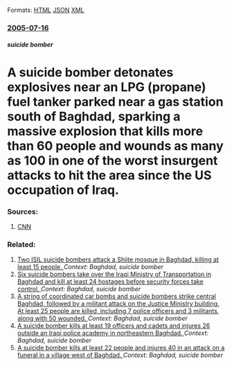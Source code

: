 
Formats: [HTML](/news/2005/07/16/a-suicide-bomber-detonates-explosives-near-an-lpg-propane-fuel-tanker-parked-near-a-gas-station-south-of-baghdad-sparking-a-massive-expl.html)  [JSON](/news/2005/07/16/a-suicide-bomber-detonates-explosives-near-an-lpg-propane-fuel-tanker-parked-near-a-gas-station-south-of-baghdad-sparking-a-massive-expl.json)  [XML](/news/2005/07/16/a-suicide-bomber-detonates-explosives-near-an-lpg-propane-fuel-tanker-parked-near-a-gas-station-south-of-baghdad-sparking-a-massive-expl.xml)  

### [2005-07-16](/news/2005/07/16/index.md)

##### suicide bomber
#  A suicide bomber detonates explosives near an LPG (propane) fuel tanker parked near a gas station south of Baghdad, sparking a massive explosion that kills more than 60 people and wounds as many as 100 in one of the worst insurgent attacks to hit the area since the US occupation of Iraq. 




### Sources:

1. [CNN](http://www.cnn.com/2005/WORLD/meast/07/16/iraq.main/index.html)

### Related:

1. [Two ISIL suicide bombers attack a Shiite mosque in Baghdad, killing at least 15 people. ](/news/2016/02/25/two-isil-suicide-bombers-attack-a-shiite-mosque-in-baghdad-killing-at-least-15-people.md) _Context: Baghdad, suicide bomber_
2. [Six suicide bombers take over the Iraqi Ministry of Transportation in Baghdad and kill at least 24 hostages before security forces take control. ](/news/2014/01/30/six-suicide-bombers-take-over-the-iraqi-ministry-of-transportation-in-baghdad-and-kill-at-least-24-hostages-before-security-forces-take-cont.md) _Context: Baghdad, suicide bomber_
3. [A string of coordinated car bombs and suicide bombers strike central Baghdad, followed by a militant attack on the Justice Ministry building. At least 25 people are killed, including 7 police officers and 3 militants, along with 50 wounded. ](/news/2013/03/14/a-string-of-coordinated-car-bombs-and-suicide-bombers-strike-central-baghdad-followed-by-a-militant-attack-on-the-justice-ministry-building.md) _Context: Baghdad, suicide bomber_
4. [A suicide bomber kills at least 19 officers and cadets and injures 26 outside an Iraqi police academy in northeastern Baghdad. ](/news/2012/02/19/a-suicide-bomber-kills-at-least-19-officers-and-cadets-and-injures-26-outside-an-iraqi-police-academy-in-northeastern-baghdad.md) _Context: Baghdad, suicide bomber_
5. [ A suicide bomber kills at least 22 people and injures 40 in an attack on a funeral in a village west of Baghdad. ](/news/2008/05/14/a-suicide-bomber-kills-at-least-22-people-and-injures-40-in-an-attack-on-a-funeral-in-a-village-west-of-baghdad.md) _Context: Baghdad, suicide bomber_
